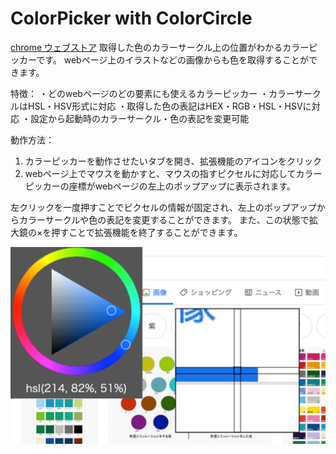 # ColorPicker with ColorCircle

[chrome ウェブストア](https://chrome.google.com/webstore/detail/colorpicker-with-colorcir/fpgkckbnmjfegnfeiciinfglblkdgdln)
取得した色のカラーサークル上の位置がわかるカラーピッカーです。
webページ上のイラストなどの画像からも色を取得することができます。

特徴：
・どのwebページのどの要素にも使えるカラーピッカー
・カラーサークルはHSL・HSV形式に対応
・取得した色の表記はHEX・RGB・HSL・HSVに対応
・設定から起動時のカラーサークル・色の表記を変更可能

動作方法：
1. カラーピッカーを動作させたいタブを開き、拡張機能のアイコンをクリック
2. webページ上でマウスを動かすと、マウスの指すピクセルに対応してカラーピッカーの座標がwebページの左上のポップアップに表示されます。

左クリックを一度押すことでピクセルの情報が固定され、左上のポップアップからカラーサークルや色の表記を変更することができます。
また、この状態で拡大鏡の×を押すことで拡張機能を終了することができます。

![](image/1280_800.png)

